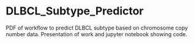 # DLBCL_Subtype_Predictor
PDF of workflow to predict DLBCL subtype based on chromosome copy number data.
Presentation of work and jupyter notebook showing code.
